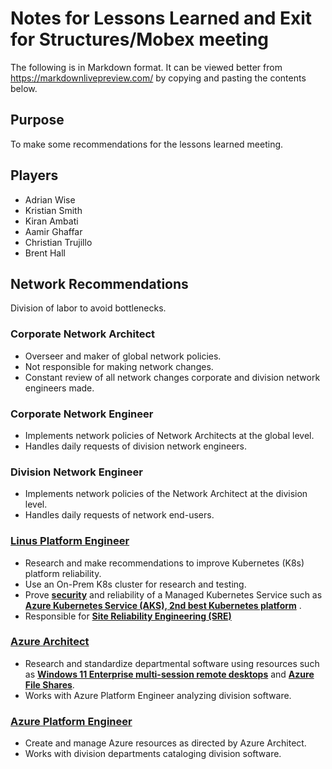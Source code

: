 # Notes for Lessons Learned and Exit for Structures/Mobex meeting

The following is in Markdown format. It can be viewed better from https://markdownlivepreview.com/ by copying and pasting the contents below.

## Purpose

To make some recommendations for the lessons learned meeting.

## Players

- Adrian Wise
- Kristian Smith
- Kiran Ambati
- Aamir Ghaffar
- Christian Trujillo
- Brent Hall

## Network Recommendations

Division of labor to avoid bottlenecks.

  ### Corporate Network Architect

  - Overseer and maker of global network policies.
  - Not responsible for making network changes.
  - Constant review of all network changes corporate and division network engineers made.

  ### Corporate Network Engineer

  - Implements network policies of Network Architects at the global level.
  - Handles daily requests of division network engineers.

  ### Division Network Engineer

  - Implements network policies of the Network Architect at the division level.
  - Handles daily requests of network end-users.

### **[Linus Platform Engineer](https://platformengineering.org/blog/what-is-platform-engineering)** 

- Research and make recommendations to improve Kubernetes (K8s) platform reliability.
- Use an On-Prem K8s cluster for research and testing.
- Prove **[security](https://www.infracloud.io/blogs/request-level-authentication-authorization-istio-keycloak/)**
 and reliability of a Managed Kubernetes Service such as **[Azure Kubernetes Service (AKS), 2nd best Kubernetes platform](https://azure.microsoft.com/en-gb/products/kubernetes-service)**
.
- Responsible for **[Site Reliability Engineering (SRE)](https://aws.amazon.com/what-is/sre/#:~:text=Site%20reliability%20engineering%20(SRE)%20teams%20collect%20critical%20information%20that%20reflects,application%20responds%20to%20a%20request.)**

### **[Azure Architect](https://platformengineering.org/blog/what-is-platform-engineering)**

- Research and standardize departmental software using resources such as **[Windows 11 Enterprise multi-session remote desktops](https://learn.microsoft.com/en-us/mem/intune/fundamentals/azure-virtual-desktop-multi-session)** and **[Azure File Shares](https://learn.microsoft.com/en-us/azure/storage/files/storage-files-introduction#why-azure-files-is-useful)**.
- Works with Azure Platform Engineer analyzing division software.

### **[Azure Platform Engineer](https://platformengineering.org/blog/what-is-platform-engineering)**

- Create and manage Azure resources as directed by Azure Architect.
- Works with division departments cataloging division software.
